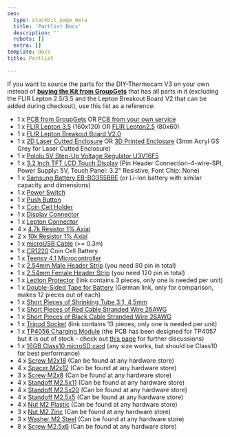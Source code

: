 ```yaml
---
seo:
  type: stackbit_page_meta
  title: 'Partlist Docs'
  description: ''
  robots: []
  extra: []
template: docs
title: Partlist

---
```


If you want to source the parts for the DIY-Thermocam V3 on your own instead of **[buying the Kit from GroupGets](https://store.groupgets.com/products/diy-thermocam-v3)** that has all parts in it (excluding the FLIR Lepton 2.5/3.5 and the Lepton Breakout Board V2 that can be added during checkout), use this list as a reference:

- 1 x [PCB from GroupGets](https://store.groupgets.com/products/diy-thermocam-pcb) OR [PCB from your own service](https://github.com/maxritter/diy-thermocam/tree/master/pcb/3.0)
- 1 x [FLIR Lepton 3.5](https://store.groupgets.com/products/flir-lepton-3-5) (160x120) OR [FLIR Lepton2.5](https://store.groupgets.com/products/flir-lepton-2-5) (80x60)
- 1 x [FLIR Lepton Breakout Board V2.0](https://store.groupgets.com/products/lepton-breakout-board-v2-0)
- 1 x [2D Laser Cutted Enclosure](https://github.com/maxritter/diy-thermocam/tree/master/enclosure/3.0) OR [3D Printed Enclosure](https://github.com/helmarw/DIY-Thermocam/tree/master/Enclosure/3.0b) (3mm Acryl GS Grey for Laser Cutted Enclosure)
- 1 x [Pololu 5V Step-Up Voltage Regulator U3V16F5](https://www.pololu.com/product/4941)
- 1 x [3.2 Inch TFT LCD Touch Display](http://www.buydisplay.com/default/3-2-inch-capacitive-touchscreen-240x320-tft-lcd-module-display) (Pin Header Connection-4-wire-SPI, Power Supply: 5V, Touch Panel: 3.2" Resistive, Font Chip: None)
- 1 x [Samsung Battery EB-BG355BBE](https://www.aliexpress.com/i/32855281429.html) (or Li-Ion battery with similar capacity and dimensions)
- 1 x [Power Switch](https://www.digikey.com/en/products/detail/nkk-switches/CWT12AAS1/671497?s=N4IgTCBcDaIDoBcDMA2ADAWgIwHYw4wDkAREAXQF8g)
- 1 x [Push Button](https://www.digikey.com/en/products/detail/rafi-usa/1-10107-0110104/6227436?s=N4IgTCBcDaIIwDo4AYUHYGpSgLCAugL5A)
- 1 x [Coin Cell Holder](https://www.digikey.com/en/products/detail/keystone-electronics/3001/227442?s=N4IgTCBcDaIMwDYC0cAMqCMSByAREAugL5A)
- 1 x [Display Connector](https://www.digikey.com/en/products/detail/sullins-connector-solutions/SFH11-PBPC-D20-ST-BK/1990093?s=N4IgTCBcDaIMoDEASBGFBaACgIUwYXQBEwAGdOAFXWwGkQBdAXyA)
- 1 x [Lepton Connector](https://www.digikey.com/en/products/detail/sullins-connector-solutions/PPPC102LJBN-RC/776021?s=N4IgTCBcDaIAoIMIEYAMYAyApAQgOQFoAlREAXQF8g)
- 4 x [4.7k Resistor 1% Axial](https://www.digikey.com/en/products/detail/stackpole-electronics-inc/RNMF14FTC4K70/2617354?s=N4IgTCBcDaIMoBYB0B2A0gYQIIYCoFoA5AERAF0BfIA)
- 2 x [10k Resistor 1% Axial](https://www.digikey.com/en/products/detail/stackpole-electronics-inc/RNMF14FTC10K0/1683930?s=N4IgTCBcDaIDoBcDKBGADAaQMIEEsBUBaAOQBEQBdAXyA)
- 1 x [microUSB Cable](https://www.digikey.com/en/products/detail/cvilux-usa/DH-20M50055/13175849) (>= 0.3m)
- 1 x [CR1220](https://www.digikey.com/en/products/detail/panasonic-bsg/CR1220/269740) Coin Cell Battery
- 1 x [Teensy 4.1 Microcontroller](https://www.adafruit.com/product/4622) 
- 1 x [2.54mm Male Header Strip](https://www.adafruit.com/product/392) (you need 80 pin in total)
- 1 x [2.54mm Female Header Strip](https://www.adafruit.com/product/598) (you need 120 pin in total)
- 1 x [Lepton Protector](https://www.amazon.com/-/de/dp/B08FMDR7TG/ref=sr_1_19?__mk_de_DE=%C3%85M%C3%85%C5%BD%C3%95%C3%91&dchild=1&keywords=Webcam+Cover&qid=1622994610&sr=8-19) (link contains 3 pieces, only one is needed per unit)
- 1 x [Double-Sided Tape for Battery](https://www.amazon.de/-/en/Double-Acrylic-Mounting-sticky-250x180mm/dp/B00K5PCU26/ref=pd_nav_hcs_rp_3?pd_rd_w=nTCZb&pf_rd_p=4af1fbc6-03e7-421e-ad89-c4e50d22eebd&pf_rd_r=YGY9F5M4XZ3PRFX2CMQ0&pd_rd_r=e3b206b5-c903-441e-9e18-2111ba4ae1a6&pd_rd_wg=JEKYe&pd_rd_i=B00K5PCU26&psc=1) (German link, only for comparison, makes 12 pieces out of each)
- 1 x [Short Pieces of Shrinking Tube 3:1, 4,5mm](https://www.adafruit.com/product/344)
- 1 x [Short Pieces of Red Cable Stranded Wire 26AWG](https://www.adafruit.com/product/1877)
- 1 x [Short Pieces of Black Cable Stranded Wire 26AWG](https://www.adafruit.com/product/1881)
- 1 x [Tripod Socket](https://www.amazon.com/gp/product/B00HYLZ33W/ref=ppx_yo_dt_b_asin_title_o00_s00?ie=UTF8&psc=1) (link contains 13 pieces, only one is needed per unit)
- 1 x [TP4056 Charging Module](https://www.amazon.com/-/de/dp/B09SWBM31Z/ref=sr_1_1?__mk_de_DE=%C3%85M%C3%85%C5%BD%C3%95%C3%91&crid=310SOY22ZWJ2A&keywords=TP4056&qid=1683368773&sprefix=tp4056%2Caps%2C168&sr=8-1) (the PCB has been designed for TP4057 but it is out of stock - check out [this page](https://github.com/maxritter/diy-thermocam/issues/103) for further discussions)
- 1 x [16GB Class10 microSD card](https://www.amazon.com/-/de/dp/B073K14CVB/ref=sr_1_3?__mk_de_DE=%C3%85M%C3%85%C5%BD%C3%95%C3%91&crid=3D1EBSQIC4JET&keywords=16GB%2BmicrosD%2Bclass%2B10&qid=1683368579&sprefix=16gb%2Bmicrosd%2Bclass%2B10%2Caps%2C215&sr=8-3&th=1) (any size works, but should be Class10 for best performance)
- 4 x [Screw M2x18](https://www.ettinger.de/en/p/cheese-head-slotted-d84-m2x18-steel-zinc-plated/001.14.177) (Can be found at any hardware store)
- 4 x [Spacer M2x12](https://www.ettinger.de/p/isolier-distanzhuelse/besonders-fuer-m-2/005.81.120) (Can be found at any hardware store)
- 3 x [Screw M2x8](https://www.ettinger.de/en/p/countersunk-head-phillips-drive-d965h-m2x08-stainless-steel/001.12.138) (Can be found at any hardware store)
- 4 x [Standoff M2.5x11](https://www.ettinger.de/en/p/hex-standoff/male-female-m2-5/sw4x11-brass-nickel-plated/005.12.113?number=005.12.113) (Can be found at any hardware store)
- 4 x [Standoff M2.5x20](https://www.ettinger.de/en/p/standoff-nickel-plated-brass-f/f-af5x20-thread-m2.5x6/m2.5x6/005.02.205) (Can be found at any hardware store)
- 4 x [Standoff M2.5x5](https://www.ettinger.de/en/p/hex-standoff/male-female-m2-5/sw4x5-brass-nickel-plated/005.12.053)  (Can be found at any hardware store)
- 4 x [Nut M2 Plastic](https://www.ettinger.de/p/kunststoff-mutter-din-934-iso-4032/002.05.016) (Can be found at any hardware store)
- 3 x [Nut M2 Zinc](https://www.ettinger.de/en/p/hexagon-nut-d934-m2/4x1-6-steel-zinc-plated/002.10.011) (Can be found at any hardware store)
- 3 x [Washer M2 Steel](https://www.ettinger.de/en/p/flat-washers-for-m2-d433-2-2/4-5x0-35-steel-nickel-pl./003.01.013) (Can be found at any hardware store)
- 8 x [Screw M2.5x6](https://www.ettinger.de/en/p/machine-screw-pan-head-pozidrive-d7985z-m2-5x06-steel-zinc-plated/001.18.221) (Can be found at any hardware store)